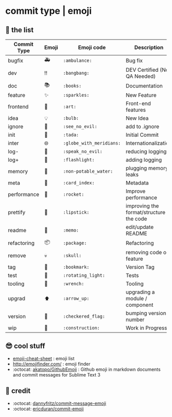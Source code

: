# commit type | emoji


## :scroll: the list

Commit Type | Emoji | Emoji code | Description
---  | --- | --- | ---
bugfix | :ambulance: | `:ambulance:` | Bug fix  
dev | :bangbang: | `:bangbang:` | DEV Certified (No QA Needed)
doc | :books: | `:books:` | Documentation  
feature | :sparkles: | `:sparkles:` | New Feature  
frontend | :art: | `:art:` | Front-end features 
idea | :bulb: | `:bulb:` | New Idea
ignore | :see_no_evil: | `:see_no_evil:` | add to .ignore 
init | :tada: | `:tada:` | Initial Commit  
inter | :globe_with_meridians: | `:globe_with_meridians:` | Internationalization  
log- | :speak_no_evil: | `:speak_no_evil:` | reducing logging
log+ | :flashlight: | `:flashlight:` | adding logging
memory | :non-potable_water: | `:non-potable_water:` | plugging memory leaks
meta | :card_index: | `:card_index:` | Metadata  
performance | :rocket: | `:rocket:` | Improve performance  
prettify | :lipstick: | `:lipstick:` | improving the format/structure of the code
readme | :memo: | `:memo:` | edit/update README
refactoring | :package: | `:package:` | Refactoring  
remove | :skull: | `:skull:` | removing code or feature
tag | :bookmark: | `:bookmark:` | Version Tag  
test | :rotating_light: | `:rotating_light:` | Tests  
tooling | :wrench: | `:wrench:` | Tooling  
upgrad | :arrow_up: | `:arrow_up:` | upgrading a module / component
version | :checkered_flag: | `:checkered_flag:` | bumping version number
wip | :construction: | `:construction:` | Work in Progress


## :sunglasses: cool stuff

* [emoji-cheat-sheet](http://www.webpagefx.com/tools/emoji-cheat-sheet/) : emoji list
* http://emojifinder.com/ : emoji finder
* :octocat: [akatopo/GithubEmoji](https://github.com/akatopo/GithubEmoji) : Github emoji in markdown documents and commit messages for Sublime Text 3

## :raising_hand: credit

* :octocat: [dannyfritz/commit-message-emoji](https://github.com/dannyfritz/commit-message-emoji)
* :octocat: [ericduran/commit-emoji](https://github.com/ericduran/commit-emoji)
 
